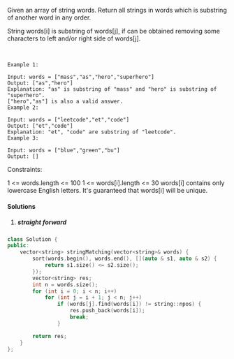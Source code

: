 Given an array of string words. Return all strings in words which is substring of another word in any order. 

String words[i] is substring of words[j], if can be obtained removing some characters to left and/or right side of words[j].

 
```
Example 1:

Input: words = ["mass","as","hero","superhero"]
Output: ["as","hero"]
Explanation: "as" is substring of "mass" and "hero" is substring of "superhero".
["hero","as"] is also a valid answer.
Example 2:

Input: words = ["leetcode","et","code"]
Output: ["et","code"]
Explanation: "et", "code" are substring of "leetcode".
Example 3:

Input: words = ["blue","green","bu"]
Output: []
```

Constraints:

1 <= words.length <= 100
1 <= words[i].length <= 30
words[i] contains only lowercase English letters.
It's guaranteed that words[i] will be unique.

#### Solutions

1. ##### straight forward

```c++
class Solution {
public:
    vector<string> stringMatching(vector<string>& words) {
        sort(words.begin(), words.end(), [](auto & s1, auto & s2) {
            return s1.size() <= s2.size(); 
        });
        vector<string> res;
        int n = words.size();
        for (int i = 0; i < n; i++)
            for (int j = i + 1; j < n; j++)
                if (words[j].find(words[i]) != string::npos) {
                    res.push_back(words[i]);
                    break;
                }

        return res;
    }
};
```

